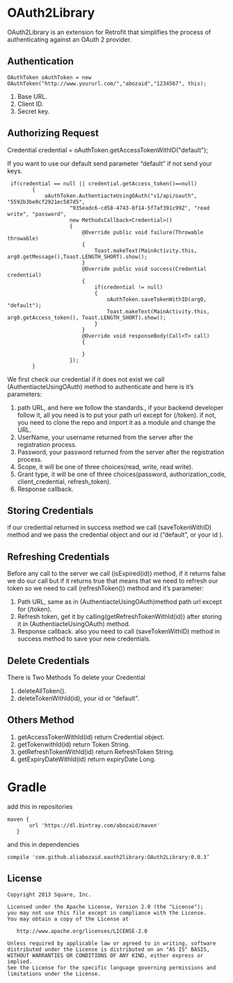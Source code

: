 # OAuth2Library
OAuth2Library is an extension for Retrofit that simplifies the process of authenticating against an OAuth 2 provider.

## Authentication
```
OAuthToken oAuthToken = new OAuthToken("http://www.yoururl.com/","abozaid","1234567", this);
```
1. Base URL.
2. Client ID.
3. Secret key.

## Authorizing Request

Credential credential = oAuthToken.getAccessTokenWithID("default");

If you want to use our default send parameter “default” if not send your keys.
```
 if(credential == null || credential.getAccess_token()==null)
        {
            oAuthToken.AuthentiacteUsingOAuth("v1/api/oauth", "5592b3be0cf2921ec587d5",
                    "935eadc6-cd58-4743-8f14-5f7af391c992", "read write", "password",
                    new MethodsCallback<Credential>()
                    {
                        @Override public void failure(Throwable throwable)
                        {
                            Toast.makeText(MainActivity.this, arg0.getMessage(),Toast.LENGTH_SHORT).show();
                        }
                        @Override public void success(Credential credential)
                        {
                            if(credential != null)
                            {
                                oAuthToken.saveTokenWithID(arg0, "default");
                                Toast.makeText(MainActivity.this, arg0.getAccess_token(), Toast.LENGTH_SHORT).show();
                            }
                        }
                        @Override void responseBody(Call<T> call)
                        {
                            
                        }
                    });
        }
 ```


We first check our credential if it does not exist we call (AuthentiacteUsingOAuth) method to authenticate and here is it’s parameters:

1. path URL, and here we follow the standards., if your backend developer follow it, all you need is to put your path url except for (/token). if not, you need to clone the repo and import it as a module and change the URL.
2. UserName, your username returned from the server after the registration process.
3. Password,  your password returned from the server after the registration process.
4. Scope, it will be one of three choices(read, write, read write).
5. Grant type, it will be one of three choices(password, authorization_code, client_credential, refresh_token).
6. Response callback.


## Storing Credentials
if our credential returned in success method we call (saveTokenWithID) method and we pass the credential object and our id (“default”, or your id ).

## Refreshing Credentials

Before any call to the server we call (isExpired(id)) method, if  it returns false we do our call but if it  returns true that means that we need to refresh our token so we need to call (refreshToken()) method and it’s parameter:

1. Path URL, same as in (AuthentiacteUsingOAuth)method path url except for  (/token).
2. Refresh token, get it by calling(getRefreshTokenWithId(id)) after storing it in (AuthentiacteUsingOAuth) method.
3. Response callback.
also you need to call  (saveTokenWithID) method in success method to save your new credentials.


## Delete Credentials
There is Two Methods To delete your Credential
1. deleteAllToken().
2. deleteTokenWithId(id), your id or “default”.

## Others Method
1. getAccessTokenWithId(id) return Credential object.
2. getTokenwithId(id) return Token String.
3. getRefreshTokenWithId(id) return RefreshToken String.
4. getExpiryDateWithId(id) return expiryDate Long.

# Gradle
add this in repositories
```
maven {
       url 'https://dl.bintray.com/abozaid/maven'
   }
```
and this in dependencies
```
compile 'com.github.aliabozaid.oauth2library:OAuth2Library:0.0.3’
```

## License

```
Copyright 2013 Square, Inc.

Licensed under the Apache License, Version 2.0 (the "License");
you may not use this file except in compliance with the License.
You may obtain a copy of the License at

   http://www.apache.org/licenses/LICENSE-2.0

Unless required by applicable law or agreed to in writing, software
distributed under the License is distributed on an "AS IS" BASIS,
WITHOUT WARRANTIES OR CONDITIONS OF ANY KIND, either express or implied.
See the License for the specific language governing permissions and
limitations under the License.
```





